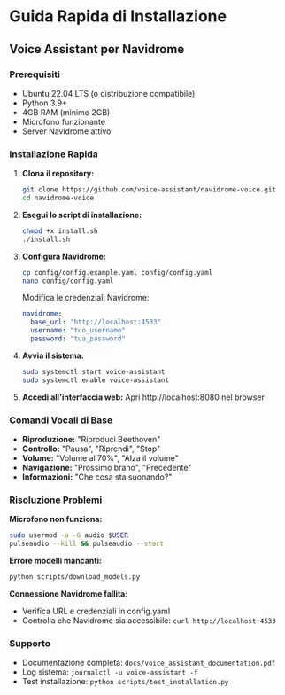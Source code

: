 # Guida Rapida di Installazione
## Voice Assistant per Navidrome

### Prerequisiti
- Ubuntu 22.04 LTS (o distribuzione compatibile)
- Python 3.9+
- 4GB RAM (minimo 2GB)
- Microfono funzionante
- Server Navidrome attivo

### Installazione Rapida

1. **Clona il repository:**
   ```bash
   git clone https://github.com/voice-assistant/navidrome-voice.git
   cd navidrome-voice
   ```

2. **Esegui lo script di installazione:**
   ```bash
   chmod +x install.sh
   ./install.sh
   ```

3. **Configura Navidrome:**
   ```bash
   cp config/config.example.yaml config/config.yaml
   nano config/config.yaml
   ```
   
   Modifica le credenziali Navidrome:
   ```yaml
   navidrome:
     base_url: "http://localhost:4533"
     username: "tuo_username"
     password: "tua_password"
   ```

4. **Avvia il sistema:**
   ```bash
   sudo systemctl start voice-assistant
   sudo systemctl enable voice-assistant
   ```

5. **Accedi all'interfaccia web:**
   Apri http://localhost:8080 nel browser

### Comandi Vocali di Base

- **Riproduzione:** "Riproduci Beethoven"
- **Controllo:** "Pausa", "Riprendi", "Stop"
- **Volume:** "Volume al 70%", "Alza il volume"
- **Navigazione:** "Prossimo brano", "Precedente"
- **Informazioni:** "Che cosa sta suonando?"

### Risoluzione Problemi

**Microfono non funziona:**
```bash
sudo usermod -a -G audio $USER
pulseaudio --kill && pulseaudio --start
```

**Errore modelli mancanti:**
```bash
python scripts/download_models.py
```

**Connessione Navidrome fallita:**
- Verifica URL e credenziali in config.yaml
- Controlla che Navidrome sia accessibile: `curl http://localhost:4533`

### Supporto
- Documentazione completa: `docs/voice_assistant_documentation.pdf`
- Log sistema: `journalctl -u voice-assistant -f`
- Test installazione: `python scripts/test_installation.py`

